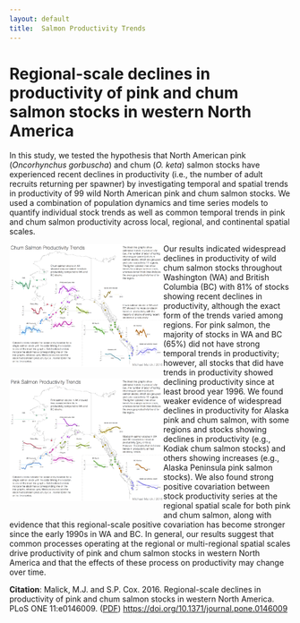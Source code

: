 ```yaml
---
layout: default
title:  Salmon Productivity Trends
---
```


# Regional-scale declines in productivity of pink and chum salmon stocks in western North America

In this study, we tested the hypothesis that North American pink (*Oncorhynchus
gorbuscha*) and chum (*O. keta*) salmon stocks have experienced recent declines
in productivity (i.e., the number of adult recruits returning per spawner) by
investigating temporal and spatial trends in productivity of 99 wild North
American pink and chum salmon stocks. We used a combination of population
dynamics and time series models to quantify individual stock trends as well as
common temporal trends in pink and chum salmon productivity across local,
regional, and continental spatial scales.

<a href="./kalman-fig-chum-1200.png"><img src="./kalman-fig-chum-720.png"
alt="Chum Graphic" width="275" height="220" align="left"
style="margin-bottom:20px"/></a>

<a href="./kalman-fig-pink-1200.png"><img src="./kalman-fig-pink-720.png"
alt="Chum Graphic" width="275" height="220" align="left"
style="margin-bottom:20px"/></a>

Our results indicated widespread declines in productivity of wild chum salmon
stocks throughout Washington (WA) and British Columbia (BC) with 81% of stocks
showing recent declines in productivity, although the exact form of the trends
varied among regions. For pink salmon, the majority of stocks in WA and BC (65%)
did not have strong temporal trends in productivity; however, all stocks that
did have trends in productivity showed declining productivity since at least
brood year 1996. We found weaker evidence of widespread declines in productivity
for Alaska pink and chum salmon, with some regions and stocks showing declines
in productivity (e.g., Kodiak chum salmon stocks) and others showing increases
(e.g., Alaska Peninsula pink salmon stocks). We also found strong positive
covariation between stock productivity series at the regional spatial scale for
both pink and chum salmon, along with evidence that this regional-scale positive
covariation has become stronger since the early 1990s in WA and BC. In general,
our results suggest that common processes operating at the regional or
multi-regional spatial scales drive productivity of pink and chum salmon stocks
in western North America and that the effects of these process on productivity
may change over time.


**Citation**: Malick, M.J. and S.P. Cox. 2016. Regional-scale declines in
productivity of pink and chum salmon stocks in western North America. PLoS
ONE 11:e0146009. ([PDF][Malick:2016]) <https://doi.org/10.1371/journal.pone.0146009>


[Malick:2016]: https://s3-us-west-2.amazonaws.com/michaelmalick-com-public/papers/malick_cox_2016.pdf

